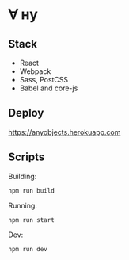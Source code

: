 # ∀ ну

## Stack
 - React
 - Webpack
 - Sass, PostCSS
 - Babel and core-js

## Deploy
https://anyobjects.herokuapp.com

## Scripts

Building:
```
npm run build
```
Running:
```
npm run start
```
Dev:
```
npm run dev
```
